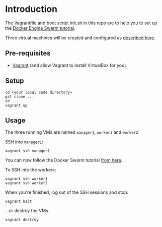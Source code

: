 Introduction
============

The Vagrantfile and boot script init.sh in this repo are to help you to set up
the [Docker Engine Swarm tutorial](https://docs.docker.com/engine/swarm/swarm-tutorial/).

Three virtual machines will be created and configured
as [described here](https://docs.docker.com/engine/swarm/swarm-tutorial/#/set-up).

Pre-requisites
--------------
* [Vagrant](https://www.vagrantup.com/docs/installation/) (and allow Vagrant to install VirtualBox for you)

Setup
-----

    cd <your local code directory>
    git clone ...
    cd ...
    vagrant up

Usage
-----
The three running VMs are named ```manager1```, ```worker1``` and ```worker2```.

SSH into ```manager1```:

    vagrant ssh manager1

You can now follow the Docker Swarm tutorial [from here](https://docs.docker.com/engine/swarm/swarm-tutorial/create-swarm/).

To SSH into the workers:

    vagrant ssh worker1
    vagrant ssh worker2

When you're finished, log out of the SSH sessions and stop:

    vagrant halt

...or destroy the VMs.

    vagrant destroy

